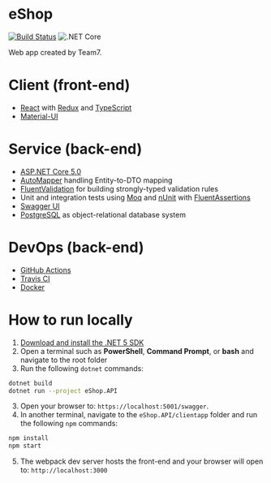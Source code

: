 # eShop

[![Build Status](https://travis-ci.com/evilsquirr3l/eShop.svg?branch=master)](https://travis-ci.com/evilsquirr3l/eShop) ![.NET Core](https://github.com/evilsquirr3l/eShop/workflows/.NET%20Core/badge.svg?branch=master)

Web app created by Team7. 

# Client (front-end)

- [React](https://reactjs.org/docs/getting-started.html) with [Redux](https://redux.js.org/introduction/getting-started) and [TypeScript](https://www.typescriptlang.org/docs)
- [Material-UI](https://material-ui.com/)

# Service (back-end)

- [ASP.NET Core 5.0](https://docs.microsoft.com/en-us/aspnet/core/introduction-to-aspnet-core?view=aspnetcore-5.0)
- [AutoMapper](https://github.com/AutoMapper/AutoMapper) handling Entity-to-DTO mapping
- [FluentValidation](https://fluentvalidation.net/) for building strongly-typed validation rules
- Unit and integration tests using [Moq](https://github.com/moq/moq4) and [nUnit](https://nunit.org/) with [FluentAssertions](https://fluentassertions.com/)
- [Swagger UI](https://github.com/swagger-api/swagger-ui)
- [PostgreSQL](https://www.postgresql.org/) as object-relational database system

# DevOps (back-end)

- [GitHub Actions](https://docs.github.com/en/actions/learn-github-actions)
- [Travis CI](https://travis-ci.org/)
- [Docker](https://www.docker.com/)

# How to run locally

1. [Download and install the .NET 5 SDK](https://dotnet.microsoft.com/download)
2. Open a terminal such as **PowerShell**, **Command Prompt**, or **bash** and navigate to the root folder
3. Run the following `dotnet` commands:
```sh
dotnet build
dotnet run --project eShop.API
```
3. Open your browser to: `https://localhost:5001/swagger`.
4. In another terminal, navigate to the `eShop.API/clientapp` folder and run the following `npm` commands:
```sh
npm install
npm start
```
5. The webpack dev server hosts the front-end and your browser will open to: `http://localhost:3000`